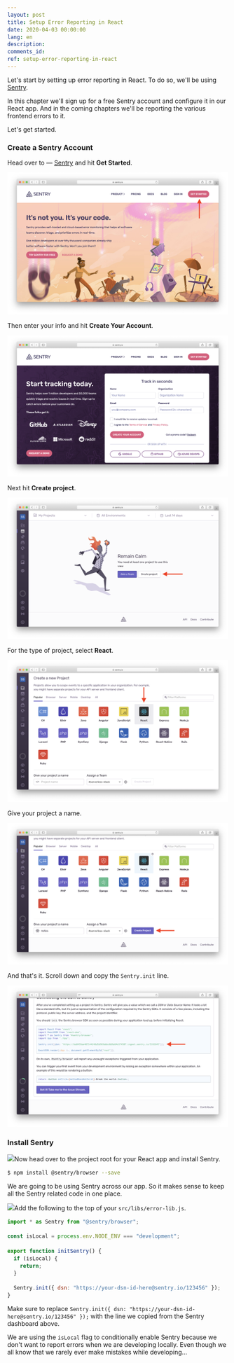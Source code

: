 ```yaml
---
layout: post
title: Setup Error Reporting in React
date: 2020-04-03 00:00:00
lang: en
description: 
comments_id: 
ref: setup-error-reporting-in-react
---
```


Let's start by setting up error reporting in React. To do so, we'll be using [Sentry](https://sentry.io).

In this chapter we'll sign up for a free Sentry account and configure it in our React app. And in the coming chapters we'll be reporting the various frontend errors to it. 

Let's get started.

### Create a Sentry Account

Head over to — [Sentry](https://sentry.io) and hit **Get Started**.

![Sentry landing page](/assets/monitor-debug-errors/sentry-landing-page.png)

Then enter your info and hit **Create Your Account**.

![Sentry create an account](/assets/monitor-debug-errors/sentry-create-an-account.png)

Next hit **Create project**.

![Sentry hit create project](/assets/monitor-debug-errors/sentry-hit-create-project.png)

For the type of project, select **React**.

![Sentry select React project](/assets/monitor-debug-errors/sentry-select-react-project.png)

Give your project a name.

![Sentry name React project](/assets/monitor-debug-errors/sentry-name-react-project.png)

And that's it. Scroll down and copy the `Sentry.init` line.

![Sentry init code snippet](/assets/monitor-debug-errors/sentry-init-code-snippet.png)

### Install Sentry

<img class="code-marker" src="/assets/s.png" />Now head over to the project root for your React app and install Sentry.

``` bash
$ npm install @sentry/browser --save
```

We are going to be using Sentry across our app. So it makes sense to keep all the Sentry related code in one place.

<img class="code-marker" src="/assets/s.png" />Add the following to the top of your `src/libs/error-lib.js`.

``` javascript
import * as Sentry from "@sentry/browser";

const isLocal = process.env.NODE_ENV === "development";

export function initSentry() {
  if (isLocal) {
    return;
  }

  Sentry.init({ dsn: "https://your-dsn-id-here@sentry.io/123456" });
}
```

Make sure to replace `Sentry.init({ dsn: "https://your-dsn-id-here@sentry.io/123456" });` with the line we copied from the Sentry dashboard above.

We are using the `isLocal` flag to conditionally enable Sentry because we don't want to report errors when we are developing locally. Even though we all know that we rarely ever make mistakes while developing…


